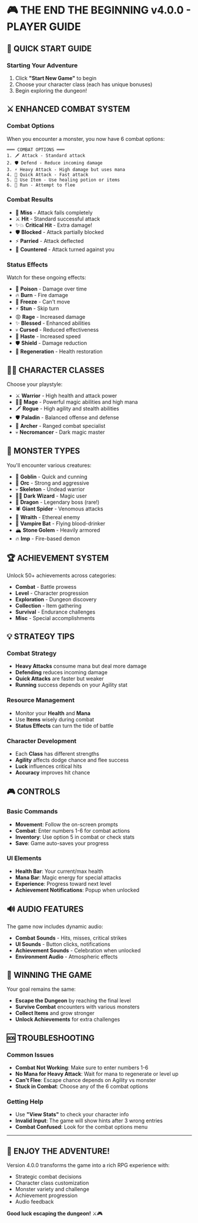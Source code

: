 # 🎮 THE END THE BEGINNING v4.0.0 - PLAYER GUIDE

## 🚀 QUICK START GUIDE

### Starting Your Adventure
1. Click **"Start New Game"** to begin
2. Choose your character class (each has unique bonuses)
3. Begin exploring the dungeon!

## ⚔️ ENHANCED COMBAT SYSTEM

### Combat Options
When you encounter a monster, you now have 6 combat options:

```
═══ COMBAT OPTIONS ═══
1. 🗡️ Attack - Standard attack
2. 🛡️ Defend - Reduce incoming damage  
3. ⚡ Heavy Attack - High damage but uses mana
4. 🏹 Quick Attack - Fast attack
5. 🧪 Use Item - Use healing potion or items
6. 🏃 Run - Attempt to flee
```

### Combat Results
- 💨 **Miss** - Attack fails completely
- ⚔️ **Hit** - Standard successful attack
- ✨💥 **Critical Hit** - Extra damage!
- 🛡️ **Blocked** - Attack partially blocked
- ⚡ **Parried** - Attack deflected
- 🔄 **Countered** - Attack turned against you

### Status Effects
Watch for these ongoing effects:
- 💚 **Poison** - Damage over time
- 🔥 **Burn** - Fire damage
- 🧊 **Freeze** - Can't move
- ⚡ **Stun** - Skip turn
- 😡 **Rage** - Increased damage
- ✨ **Blessed** - Enhanced abilities
- 💀 **Cursed** - Reduced effectiveness
- 💨 **Haste** - Increased speed
- 🛡️ **Shield** - Damage reduction
- 💚 **Regeneration** - Health restoration

## 🧑‍💼 CHARACTER CLASSES

Choose your playstyle:

- ⚔️ **Warrior** - High health and attack power
- 🧙‍♂️ **Mage** - Powerful magic abilities and high mana
- 🗡️ **Rogue** - High agility and stealth abilities
- 🛡️ **Paladin** - Balanced offense and defense
- 🏹 **Archer** - Ranged combat specialist
- 💀 **Necromancer** - Dark magic master

## 👹 MONSTER TYPES

You'll encounter various creatures:

- 🐺 **Goblin** - Quick and cunning
- 🧌 **Orc** - Strong and aggressive
- 💀 **Skeleton** - Undead warrior
- 🧙‍♂️ **Dark Wizard** - Magic user
- 🐉 **Dragon** - Legendary boss (rare!)
- 🕷️ **Giant Spider** - Venomous attacks
- 👻 **Wraith** - Ethereal enemy
- 🦇 **Vampire Bat** - Flying blood-drinker
- 🏔️ **Stone Golem** - Heavily armored
- 🔥 **Imp** - Fire-based demon

## 🏆 ACHIEVEMENT SYSTEM

Unlock 50+ achievements across categories:
- **Combat** - Battle prowess
- **Level** - Character progression  
- **Exploration** - Dungeon discovery
- **Collection** - Item gathering
- **Survival** - Endurance challenges
- **Misc** - Special accomplishments

## 💡 STRATEGY TIPS

### Combat Strategy
- **Heavy Attacks** consume mana but deal more damage
- **Defending** reduces incoming damage
- **Quick Attacks** are faster but weaker
- **Running** success depends on your Agility stat

### Resource Management
- Monitor your **Health** and **Mana**
- Use **Items** wisely during combat
- **Status Effects** can turn the tide of battle

### Character Development
- Each **Class** has different strengths
- **Agility** affects dodge chance and flee success
- **Luck** influences critical hits
- **Accuracy** improves hit chance

## 🎮 CONTROLS

### Basic Commands
- **Movement**: Follow the on-screen prompts
- **Combat**: Enter numbers 1-6 for combat actions
- **Inventory**: Use option 5 in combat or check stats
- **Save**: Game auto-saves your progress

### UI Elements
- **Health Bar**: Your current/max health
- **Mana Bar**: Magic energy for special attacks
- **Experience**: Progress toward next level
- **Achievement Notifications**: Popup when unlocked

## 🔊 AUDIO FEATURES

The game now includes dynamic audio:
- **Combat Sounds** - Hits, misses, critical strikes
- **UI Sounds** - Button clicks, notifications
- **Achievement Sounds** - Celebration when unlocked
- **Environment Audio** - Atmospheric effects

## 🎯 WINNING THE GAME

Your goal remains the same:
- **Escape the Dungeon** by reaching the final level
- **Survive Combat** encounters with various monsters
- **Collect Items** and grow stronger
- **Unlock Achievements** for extra challenges

## 🆘 TROUBLESHOOTING

### Common Issues
- **Combat Not Working**: Make sure to enter numbers 1-6
- **No Mana for Heavy Attack**: Wait for mana to regenerate or level up
- **Can't Flee**: Escape chance depends on Agility vs monster
- **Stuck in Combat**: Choose any of the 6 combat options

### Getting Help
- Use **"View Stats"** to check your character info
- **Invalid Input**: The game will show hints after 3 wrong entries
- **Combat Confused**: Look for the combat options menu

---

## 🎊 ENJOY THE ADVENTURE!

Version 4.0.0 transforms the game into a rich RPG experience with:
- Strategic combat decisions
- Character class customization  
- Monster variety and challenge
- Achievement progression
- Audio feedback

**Good luck escaping the dungeon!** ⚔️🎮
